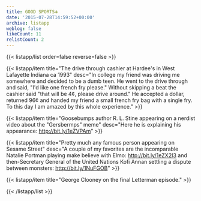 ```yaml
---
title: GOOD SPORTS➕
date: '2015-07-28T14:59:52+00:00'
archive: listapp
weblog: false
likeCount: 11
relistCount: 2
---
```



{{< listapp/list order=false reverse=false >}}

   {{< listapp/item title="The drive through cashier at Hardee's in West Lafayette Indiana ca 1993"
      desc="In college my friend was driving me somewhere and decided to be a dumb teen. He went to the drive through and said, \"I'd like one french fry please.\" Without skipping a beat the cashier said \"that will be 4¢, please drive around.\" He accepted a dollar, returned 96¢ and handed my friend a small french fry bag with a single fry. To this day I am amazed by this whole experience." >}}

   {{< listapp/item title="Goosebumps author R. L. Stine appearing on a nerdist video about the \"Gersbermps\" meme"
      desc="Here he is explaining his appearance: http://bit.ly/1eZVPAm" >}}

   {{< listapp/item title="Pretty much any famous person appearing on Sesame Street"
      desc="A couple of my favorites are the incomparable Natalie Portman playing make believe with Elmo: http://bit.ly/1eZX2I3 and then-Secretary General of the United Nations Kofi Annan settling a dispute between monsters: http://bit.ly/1NuFGOB" >}}

   {{< listapp/item title="George Clooney on the final Letterman episode." >}}

{{< /listapp/list >}}
